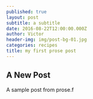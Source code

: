 ```yaml
---
published: true
layout: post
subtitle: a subtitle
date: 2016-08-22T12:00:00.000Z
author: Victor
header-img: img/post-bg-01.jpg
categories: recipes
title: my first prose post
---
```

## A New Post
A sample post from prose.f
